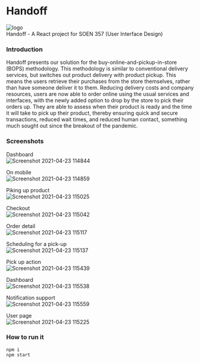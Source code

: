 # Handoff
![logo](https://user-images.githubusercontent.com/37958655/115896737-bad3f700-a429-11eb-8e0c-baccb57e12e1.png)\
Handoff - A React project for SOEN 357 (User Interface Design)

### Introduction
Handoff presents our solution for the buy-online-and-pickup-in-store (BOPS) methodology. This methodology is similar to conventional delivery services, but switches out product delivery with product pickup. This means the users retrieve their purchases from the store themselves, rather than have someone deliver it to them. Reducing delivery costs and company resources, users are now able to order online using the usual services and interfaces, with the newly added option to drop by the store to pick their orders up. They are able to assess when their product is ready and the time it will take to pick up their product, thereby ensuring quick and secure transactions, reduced wait times, and reduced human contact, something much sought out since the breakout of the pandemic.

### Screenshots
Dashboard\
![Screenshot 2021-04-23 114844](https://user-images.githubusercontent.com/37958655/115896929-ed7def80-a429-11eb-8a63-8a5e64310d8a.jpg)

On mobile\
![Screenshot 2021-04-23 114859](https://user-images.githubusercontent.com/37958655/115898585-b7da0600-a42b-11eb-8cda-3c34db975465.jpg)



Piking up product\
![Screenshot 2021-04-23 115025](https://user-images.githubusercontent.com/37958655/115897477-772dbd00-a42a-11eb-8bfc-d85cf9817bbc.jpg)

Checkout\
![Screenshot 2021-04-23 115042](https://user-images.githubusercontent.com/37958655/115897504-7d239e00-a42a-11eb-8335-50c8a601173f.jpg)

Order detail\
![Screenshot 2021-04-23 115117](https://user-images.githubusercontent.com/37958655/115897555-8ad92380-a42a-11eb-8481-41f5df6997d1.jpg)

Scheduling for a pick-up\
![Screenshot 2021-04-23 115137](https://user-images.githubusercontent.com/37958655/115897574-90cf0480-a42a-11eb-9176-eefd041f074b.jpg)

Pick up action\
![Screenshot 2021-04-23 115439](https://user-images.githubusercontent.com/37958655/115897716-b956fe80-a42a-11eb-9010-5f4342f61057.jpg)

Dashboard\
![Screenshot 2021-04-23 115538](https://user-images.githubusercontent.com/37958655/115898310-67fb3f00-a42b-11eb-9bbd-6a90f8176c27.jpg)

Notification support\
![Screenshot 2021-04-23 115559](https://user-images.githubusercontent.com/37958655/115897867-e60b1600-a42a-11eb-9689-ed7ddd74e23e.jpg)

User page\
![Screenshot 2021-04-23 115225](https://user-images.githubusercontent.com/37958655/115897586-94628b80-a42a-11eb-9bda-24aeab8c5fba.jpg)

### How to run it
`npm i`\
`npm start`
